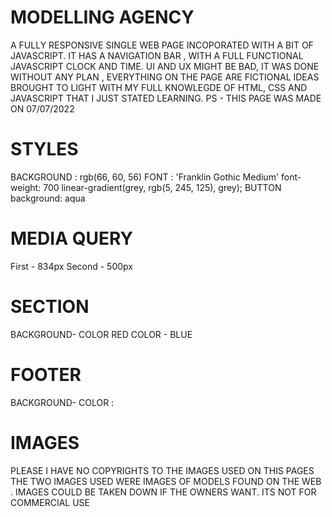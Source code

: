 # MODELLING AGENCY
A FULLY RESPONSIVE SINGLE WEB PAGE INCOPORATED WITH A BIT OF JAVASCRIPT. IT HAS A NAVIGATION BAR , WITH A FULL FUNCTIONAL JAVASCRIPT CLOCK AND TIME.
UI AND UX MIGHT BE BAD, IT WAS DONE WITHOUT ANY PLAN , EVERYTHING ON THE PAGE ARE FICTIONAL  IDEAS BROUGHT TO LIGHT WITH MY FULL KNOWLEGDE OF HTML, CSS AND JAVASCRIPT THAT I JUST STATED LEARNING. 
PS - THIS PAGE WAS MADE ON 07/07/2022
# STYLES
BACKGROUND : rgb(66, 60, 56)
FONT : 'Franklin Gothic Medium'
font-weight: 700
linear-gradient(grey, rgb(5, 245, 125), grey);
BUTTON 
background: aqua
# MEDIA QUERY
First - 834px
Second - 500px
# SECTION
BACKGROUND- COLOR  RED
COLOR - BLUE
# FOOTER
BACKGROUND- COLOR : 
# IMAGES
PLEASE I HAVE NO COPYRIGHTS TO THE IMAGES USED ON THIS PAGES 
THE TWO IMAGES USED WERE IMAGES OF MODELS FOUND ON THE WEB . IMAGES COULD BE TAKEN DOWN IF THE OWNERS WANT. ITS NOT FOR COMMERCIAL USE